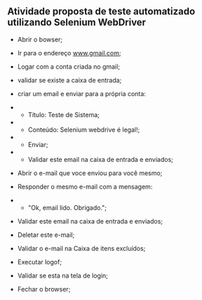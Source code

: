 
## Atividade proposta de teste automatizado utilizando Selenium WebDriver

- Abrir o bowser;
- Ir para o endereço www.gmail.com;
- Logar com a conta criada no gmail;
- validar se existe a caixa de entrada;
- criar um email e enviar para a própria conta:
- - Título: Teste de Sistema;
- - Conteúdo: Selenium webdrive é legal!;
- - Enviar;
- - Validar este email na caixa de entrada e enviados;

- Abrir o e-mail que voce enviou para você mesmo;
- Responder o mesmo e-mail com a mensagem:
- - "Ok, email lido. Obrigado.";
- Validar este email na caixa de entrada e enviados;

- Deletar este e-mail;
- Validar o e-mail na Caixa de itens excluídos;
- Executar logof;
- Validar se esta na tela de login;
- Fechar o browser;